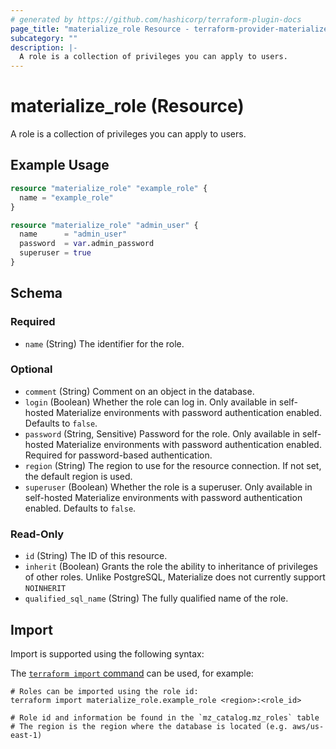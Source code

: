 ```yaml
---
# generated by https://github.com/hashicorp/terraform-plugin-docs
page_title: "materialize_role Resource - terraform-provider-materialize"
subcategory: ""
description: |-
  A role is a collection of privileges you can apply to users.
---
```


# materialize_role (Resource)

A role is a collection of privileges you can apply to users.

## Example Usage

```terraform
resource "materialize_role" "example_role" {
  name = "example_role"
}

resource "materialize_role" "admin_user" {
  name      = "admin_user"
  password  = var.admin_password
  superuser = true
}
```

<!-- schema generated by tfplugindocs -->
## Schema

### Required

- `name` (String) The identifier for the role.

### Optional

- `comment` (String) Comment on an object in the database.
- `login` (Boolean) Whether the role can log in. Only available in self-hosted Materialize environments with password authentication enabled. Defaults to `false`.
- `password` (String, Sensitive) Password for the role. Only available in self-hosted Materialize environments with password authentication enabled. Required for password-based authentication.
- `region` (String) The region to use for the resource connection. If not set, the default region is used.
- `superuser` (Boolean) Whether the role is a superuser. Only available in self-hosted Materialize environments with password authentication enabled. Defaults to `false`.

### Read-Only

- `id` (String) The ID of this resource.
- `inherit` (Boolean) Grants the role the ability to inheritance of privileges of other roles. Unlike PostgreSQL, Materialize does not currently support `NOINHERIT`
- `qualified_sql_name` (String) The fully qualified name of the role.

## Import

Import is supported using the following syntax:

The [`terraform import` command](https://developer.hashicorp.com/terraform/cli/commands/import) can be used, for example:

```shell
# Roles can be imported using the role id:
terraform import materialize_role.example_role <region>:<role_id>

# Role id and information be found in the `mz_catalog.mz_roles` table
# The region is the region where the database is located (e.g. aws/us-east-1)
```
